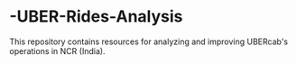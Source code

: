 # -UBER-Rides-Analysis
This repository contains resources for analyzing and improving UBERcab's operations in NCR (India).
